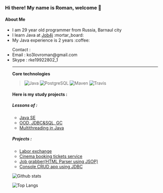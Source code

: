 ### Hi there! My name is Roman, welcome :wave:

#### About Me

<ul>
  <li>I am 29 year old programmer from Russia, Barnaul city</li>
  <li>I learn Java at <a href="https://job4j.ru/">Job4j</a> :mortar_board:</li>
  <li>My Java experience is 2 years :coffee:</li>
</ul> 

<ul>
  Contact :
  <li>Email : ko3lovroman@gmail.com</li>
  <li>Skype : rke19922802_1</li>

<hr>
<p><b>Core technologies</b></p>
<blockquote>
<p>
  
![Java](https://img.shields.io/badge/Java-%3E%3D8-red) ![PostgreSQL](https://img.shields.io/badge/PostgreSQL-%3E%3D9-blue) ![Maven](https://img.shields.io/badge/Maven-3-lightgrey) ![Travis](https://img.shields.io/badge/Travis-CI-brightgreen)

  </p>
</blockquote>

#### Here is my study projects :
##### Lessons of :

<ul>
  <li> <a href="https://github.com/k-r-3/job4j_elementary">Java SE</a> </li>
  <li> <a href="https://github.com/k-r-3/job4j_design">OOD, JDBC&SQL, GC</a> </li>
  <li> <a href="https://github.com/k-r-3/job4j_threads">Multithreading in Java</a></li>
</ul>

##### Projects :

<ul>
  <li> <a href="https://github.com/k-r-3/job4j_dreamjob">Labor exchange</a>
  <li> <a href="https://github.com/k-r-3/job4j_cinema">Cinema booking tickets service</a>
  <li> <a href="https://github.com/k-r-3/job4j_grabber">Job grabber(HTML Parser using JSOP)</a>
  <li> <a href="https://github.com/k-r-3/job4j_tracker">Console CRUD app using JDBC</a>
</ul>

<p>
  
![Github stats](https://github-readme-stats.vercel.app/api?username=k-r-3&hide=stars,prs,issues,contribs)
  
![Top Langs](https://github-readme-stats.vercel.app/api/top-langs/?username=k-r-3&layout=compact)
  
</p>

<!--
**k-r-3/k-r-3** is a ✨ _special_ ✨ repository because its `README.md` (this file) appears on your GitHub profile.

Here are some ideas to get you started:

- 🔭 I’m currently working on ...
- 🌱 I’m currently learning ...
- 👯 I’m looking to collaborate on ...
- 🤔 I’m looking for help with ...
- 💬 Ask me about ...
- 📫 How to reach me: ...
- 😄 Pronouns: ...
- ⚡ Fun fact: ...
-->
